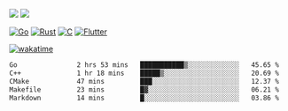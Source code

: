 [![](https://img.shields.io/badge/Windows_11-Pro-292e33?style=flat-square&logo=windows&logoColor=ffffff)](https://www.microsoft.com/en-us/windows/)
[![](https://img.shields.io/badge/macOS-Sequoia-292e33?style=flat-square&logo=apple&logoColor=ffffff)](https://www.apple.com/macbook-pro/) 

[![Go](https://img.shields.io/badge/-Go-DEA584?style=flat&logo=go&logoColor=000000)](https://golang.org/)
[![Rust](https://img.shields.io/badge/-Rust-DEA584?style=flat&logo=rust&logoColor=000000)](https://www.rust-lang.org)
[![C](https://img.shields.io/badge/--DEA584?style=flat&logo=c&logoColor=000000)](https://www.c-language.org/)
[![Flutter](https://img.shields.io/badge/-Flutter-DEA584?style=flat&logo=flutter&logoColor=000000)](https://flutter.dev/)

[![wakatime](https://wakatime.com/badge/user/9bb0c784-91ca-4b5c-8e9c-b13ece0f7b09.svg)](https://wakatime.com/@9bb0c784-91ca-4b5c-8e9c-b13ece0f7b09)


<!--START_SECTION:waka-->

```txt
Go               2 hrs 53 mins   ███████████▒░░░░░░░░░░░░░   45.65 %
C++              1 hr 18 mins    █████▒░░░░░░░░░░░░░░░░░░░   20.69 %
CMake            47 mins         ███░░░░░░░░░░░░░░░░░░░░░░   12.37 %
Makefile         23 mins         █▓░░░░░░░░░░░░░░░░░░░░░░░   06.21 %
Markdown         14 mins         █░░░░░░░░░░░░░░░░░░░░░░░░   03.86 %
```

<!--END_SECTION:waka-->
